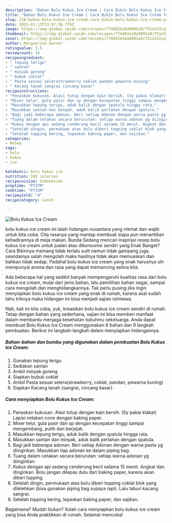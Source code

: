 ```yaml
---
description: "Bahan Bolu Kukus Ice Cream | Cara Bikin Bolu Kukus Ice Cream Yang Mudah Dan Praktis"
title: "Bahan Bolu Kukus Ice Cream | Cara Bikin Bolu Kukus Ice Cream Yang Mudah Dan Praktis"
slug: 218-bahan-bolu-kukus-ice-cream-cara-bikin-bolu-kukus-ice-cream-yang-mudah-dan-praktis
date: 2021-01-13T23:57:36.776Z
image: https://img-global.cpcdn.com/recipes/774d62e18a9891a9/751x532cq70/bolu-kukus-ice-cream-foto-resep-utama.jpg
thumbnail: https://img-global.cpcdn.com/recipes/774d62e18a9891a9/751x532cq70/bolu-kukus-ice-cream-foto-resep-utama.jpg
cover: https://img-global.cpcdn.com/recipes/774d62e18a9891a9/751x532cq70/bolu-kukus-ice-cream-foto-resep-utama.jpg
author: Marguerite Garner
ratingvalue: 3.5
reviewcount: 14
recipeingredient:
- " tepung terigu"
- " santan"
- " minyak goreng"
- " bubuk coklat"
- " Pasta sesuai selerastrawberry coklat pandan pewarna kuning"
- " Kacang tanah sangrai cincang kasar"
recipeinstructions:
- "Panaskan kukusan. Alasi tutup dengan kain bersih. (Sy pakai klakat) Lapisi cetakan cone dengan baking paper."
- "Mixer telur, gula pasir dan sp dengan kecepatan tinggi sampai mengembang, putih dan berjejak."
- "Masukkan tepung terigu, aduk balik dengan spatula hingga rata."
- "Masukkan santan dan minyak, aduk balik perlahan dengan spatula."
- "Bagi jadi beberapa adonan. Beri setiap Adonan dengan warna pasta yg diinginkan. Masukkan tiap adonan ke dalam piping bag."
- "Tuang dalam cetakan secara berurutan: setiap warna adonan yg diinginkan"
- "Kukus dengan api sedang cenderung kecil selama 15 menit. Angkat dan dinginkan. Bolu jangan dilepas dulu dari baking paper, karena akan diberi topping."
- "Setelah dingin, permukaan atas bolu diberi topping coklat blok yang dilelehkan (bisa gunakan piping bag supaya rapi). Lalu taburi kacang sangrai."
- "Setelah topping kering, lepaskan baking paper, dan sajikan."
categories:
- Resep
tags:
- bolu
- kukus
- ice

katakunci: bolu kukus ice 
nutrition: 193 calories
recipecuisine: Indonesian
preptime: "PT37M"
cooktime: "PT33M"
recipeyield: "4"
recipecategory: Lunch

---
```



![Bolu Kukus Ice Cream](https://img-global.cpcdn.com/recipes/774d62e18a9891a9/751x532cq70/bolu-kukus-ice-cream-foto-resep-utama.jpg)


bolu kukus ice cream ini ialah hidangan nusantara yang nikmat dan wajib untuk kita coba. Cita rasanya yang mantap membuat siapa pun menantikan kehadirannya di meja makan.
Bunda Sedang mencari inspirasi resep bolu kukus ice cream untuk jualan atau dikonsumsi sendiri yang Enak Banget? Cara Bikinnya memang tidak terlalu sulit namun tidak gampang juga. seandainya salah mengolah maka hasilnya tidak akan memuaskan dan bahkan tidak sedap. Padahal bolu kukus ice cream yang enak harusnya sih mempunyai aroma dan rasa yang dapat memancing selera kita.

Ada beberapa hal yang sedikit banyak mempengaruhi kualitas rasa dari bolu kukus ice cream, mulai dari jenis bahan, lalu pemilihan bahan segar, sampai cara mengolah dan menghidangkannya. Tak perlu pusing jika ingin menyiapkan bolu kukus ice cream yang enak di rumah, karena asal sudah tahu triknya maka hidangan ini bisa menjadi sajian istimewa.




Nah, kali ini kita coba, yuk, kreasikan bolu kukus ice cream sendiri di rumah. Tetap dengan bahan yang sederhana, sajian ini bisa memberi manfaat dalam membantu menjaga kesehatan tubuhmu sekeluarga. Anda dapat membuat Bolu Kukus Ice Cream menggunakan 6 bahan dan 9 langkah pembuatan. Berikut ini langkah-langkah dalam menyiapkan hidangannya.

<!--inarticleads1-->

##### Bahan-bahan dan bumbu yang digunakan dalam pembuatan Bolu Kukus Ice Cream:

1. Gunakan  tepung terigu
1. Sediakan  santan
1. Ambil  minyak goreng
1. Siapkan  bubuk coklat
1. Ambil  Pasta sesuai selera(strawberry, coklat, pandan, pewarna kuning)
1. Siapkan  Kacang tanah (sangrai, cincang kasar)




<!--inarticleads2-->

##### Cara menyiapkan Bolu Kukus Ice Cream:

1. Panaskan kukusan. Alasi tutup dengan kain bersih. (Sy pakai klakat) Lapisi cetakan cone dengan baking paper.
1. Mixer telur, gula pasir dan sp dengan kecepatan tinggi sampai mengembang, putih dan berjejak.
1. Masukkan tepung terigu, aduk balik dengan spatula hingga rata.
1. Masukkan santan dan minyak, aduk balik perlahan dengan spatula.
1. Bagi jadi beberapa adonan. Beri setiap Adonan dengan warna pasta yg diinginkan. Masukkan tiap adonan ke dalam piping bag.
1. Tuang dalam cetakan secara berurutan: setiap warna adonan yg diinginkan
1. Kukus dengan api sedang cenderung kecil selama 15 menit. Angkat dan dinginkan. Bolu jangan dilepas dulu dari baking paper, karena akan diberi topping.
1. Setelah dingin, permukaan atas bolu diberi topping coklat blok yang dilelehkan (bisa gunakan piping bag supaya rapi). Lalu taburi kacang sangrai.
1. Setelah topping kering, lepaskan baking paper, dan sajikan.




Bagaimana? Mudah bukan? Itulah cara menyiapkan bolu kukus ice cream yang bisa Anda praktikkan di rumah. Selamat mencoba!
